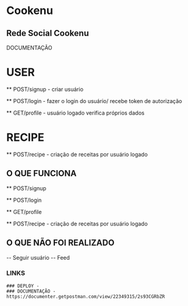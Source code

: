 # Cookenu

## Rede Social Cookenu


DOCUMENTAÇÃO

# USER
** POST/signup - criar usuário

** POST/login - fazer o login do usuário/ recebe token de autorização

** GET/profile - usuário logado verifica próprios dados

# RECIPE
** POST/recipe - criação de receitas por usuário logado


## O QUE FUNCIONA

** POST/signup 

** POST/login 

** GET/profile 

** POST/recipe - criação de receitas por usuário logado


## O QUE NÃO FOI REALIZADO
-- Seguir usuário
-- Feed


### LINKS
    ### DEPLOY - 
    ### DOCUMENTAÇÃO - https://documenter.getpostman.com/view/22349315/2s93CGRbZR
